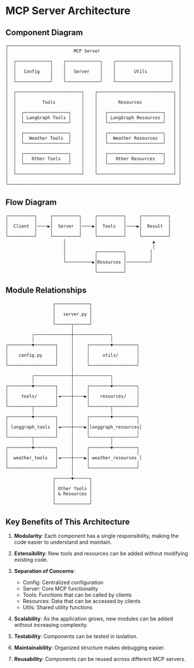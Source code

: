 # MCP Server Architecture

## Component Diagram

```
┌─────────────────────────────────────────────────────────────────┐
│                         MCP Server                              │
│                                                                 │
│  ┌─────────────┐    ┌─────────────┐    ┌─────────────────────┐  │
│  │             │    │             │    │                     │  │
│  │   Config    │    │   Server    │    │       Utils         │  │
│  │             │    │             │    │                     │  │
│  └─────────────┘    └─────────────┘    └─────────────────────┘  │
│                                                                 │
│  ┌─────────────────────────┐    ┌─────────────────────────────┐ │
│  │                         │    │                             │ │
│  │          Tools          │    │        Resources            │ │
│  │                         │    │                             │ │
│  │  ┌─────────────────┐    │    │   ┌─────────────────────┐   │ │
│  │  │ LangGraph Tools │    │    │   │ LangGraph Resources │   │ │
│  │  └─────────────────┘    │    │   └─────────────────────┘   │ │
│  │                         │    │                             │ │
│  │  ┌─────────────────┐    │    │   ┌─────────────────────┐   │ │
│  │  │  Weather Tools  │    │    │   │  Weather Resources  │   │ │
│  │  └─────────────────┘    │    │   └─────────────────────┘   │ │
│  │                         │    │                             │ │
│  │  ┌─────────────────┐    │    │   ┌─────────────────────┐   │ │
│  │  │   Other Tools   │    │    │   │   Other Resources   │   │ │
│  │  └─────────────────┘    │    │   └─────────────────────┘   │ │
│  │                         │    │                             │ │
│  └─────────────────────────┘    └─────────────────────────────┘ │
│                                                                 │
└─────────────────────────────────────────────────────────────────┘
```

## Flow Diagram

```
┌──────────┐     ┌──────────┐     ┌──────────┐     ┌──────────┐
│          │     │          │     │          │     │          │
│  Client  │────▶│  Server  │────▶│  Tools   │────▶│  Result  │
│          │     │          │     │          │     │          │
└──────────┘     └──────────┘     └──────────┘     └──────────┘
                      │                                 ▲
                      │                                 │
                      │           ┌──────────┐         │
                      │           │          │         │
                      └──────────▶│Resources │─────────┘
                                  │          │
                                  └──────────┘
```

## Module Relationships

```
                  ┌─────────────┐
                  │             │
                  │   server.py │
                  │             │
                  └──────┬──────┘
                         │
          ┌──────────────┼──────────────┐
          │              │              │
┌─────────▼────────┐     │     ┌────────▼─────────┐
│                  │     │     │                  │
│    config.py     │     │     │     utils/       │
│                  │     │     │                  │
└──────────────────┘     │     └──────────────────┘
                         │
          ┌──────────────┼──────────────┐
          │              │              │
┌─────────▼────────┐     │     ┌────────▼─────────┐
│                  │     │     │                  │
│     tools/       │◄────┼────▶│    resources/    │
│                  │     │     │                  │
└─────────┬────────┘     │     └────────┬─────────┘
          │              │              │
┌─────────▼────────┐     │     ┌────────▼─────────┐
│                  │     │     │                  │
│ langgraph_tools  │◄────┼────▶│langgraph_resources│
│                  │     │     │                  │
└─────────┬────────┘     │     └────────┬─────────┘
          │              │              │
┌─────────▼────────┐     │     ┌────────▼─────────┐
│                  │     │     │                  │
│  weather_tools   │◄────┼────▶│ weather_resources │
│                  │     │     │                  │
└──────────────────┘     │     └──────────────────┘
                         │
                  ┌──────▼──────┐
                  │             │
                  │ Other Tools │
                  │ & Resources │
                  │             │
                  └─────────────┘
```

## Key Benefits of This Architecture

1. **Modularity**: Each component has a single responsibility, making the code easier to understand and maintain.

2. **Extensibility**: New tools and resources can be added without modifying existing code.

3. **Separation of Concerns**: 
   - Config: Centralized configuration
   - Server: Core MCP functionality
   - Tools: Functions that can be called by clients
   - Resources: Data that can be accessed by clients
   - Utils: Shared utility functions

4. **Scalability**: As the application grows, new modules can be added without increasing complexity.

5. **Testability**: Components can be tested in isolation.

6. **Maintainability**: Organized structure makes debugging easier.

7. **Reusability**: Components can be reused across different MCP servers.